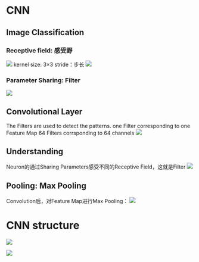 # CNN
## Image Classification
### Receptive field: 感受野
![](https://gitee.com/unclestrong/deep-learning21_note/raw/master/imgbed/image-20210329155519341.png)
kernel size: 3×3
stride：步长
![](https://gitee.com/unclestrong/deep-learning21_note/raw/master/imgbed/image-20210329164727908.png)
### Parameter Sharing: Filter
![](https://gitee.com/unclestrong/deep-learning21_note/raw/master/imgbed/image-20210329191243099.png)

## Convolutional Layer
The Filters are used to detect the patterns.
one Filter corresponding to one Feature Map
64 Filters corrsponding to 64 channels
![](https://gitee.com/unclestrong/deep-learning21_note/raw/master/imgbed/image-20210330161535127.png)

## Understanding
Neuron的通过Sharing Parameters感受不同的Receptive Field，这就是Filter
![](https://gitee.com/unclestrong/deep-learning21_note/raw/master/imgbed/image-20210330164622894.png)

## Pooling: Max Pooling
Convolution后，对Feature Map进行Max Pooling：
![](https://gitee.com/unclestrong/deep-learning21_note/raw/master/imgbed/image-20210330170700272.png)

# CNN structure
![](https://gitee.com/unclestrong/deep-learning21_note/raw/master/imgbed/image-20210330171219295.png)

![](https://gitee.com/unclestrong/deep-learning21_note/raw/master/imgbed/image-20210330184237888.png)
